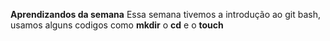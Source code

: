 **Aprendizandos da semana**
Essa semana tivemos a introdução ao git bash, usamos alguns codigos como **mkdir** o **cd** e o **touch**